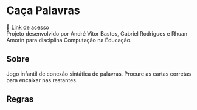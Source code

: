 # Caça Palavras <br>
🔗 [Link de acesso](https://ifc-teste.web.app/) <br>
Projeto desenvolvido por André Vitor Bastos, Gabriel Rodrigues e Rhuan Amorin para disciplina Computação na Educação.

## Sobre
Jogo infantil de conexão sintática de palavras. Procure as cartas corretas para encaixar nas restantes.

## Regras
